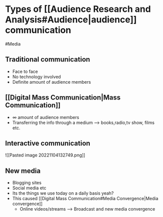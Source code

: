 # Types of [[Audience Research and Analysis#Audience|audience]] communication

#Media
## Traditional communication 
- Face to face
- No technology involved
- Definite amount of audience members

## [[Digital Mass Communication|Mass Communication]]
- ∞ amount of audience members
- Transferring the info through a medium –> books,radio,tv show, films etc.

## Interactive communication
![[Pasted image 20221104132749.png]]

## New media
- Blogging sites
- Social media etc
- Its the things we use today on a daily basis yeah?
- This caused [[Digital Mass Communication#Media Convergence|Media convergence]]
  - Online videos/streams –> Broadcast and new media convergence